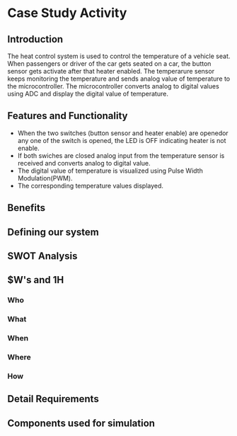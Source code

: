 # Case Study Activity

## Introduction

The heat control system is used to control the temperature of a vehicle seat. When passengers or driver of the car gets seated on a car, the button sensor gets activate after that heater enabled. The temperarure sensor keeps monitoring the temperature and sends analog value of temperature to the microcontroller. The microcontroller converts analog to digital values using ADC and display the digital value of temperature.

## Features and Functionality

*  When the two switches (button sensor and heater enable) are openedor any one of the switch is opened, the LED is OFF indicating heater is not enable.
*  If both swiches are closed analog input from the temperature sensor is received and converts analog to digital value.
*  The digital value of temperature is visualized using Pulse Width Modulation(PWM).
*  The corresponding temperature values displayed.

## Benefits

## Defining our system

## SWOT Analysis

## $W's and 1H

### Who

### What

### When

### Where

### How

## Detail Requirements

## Components used for simulation


